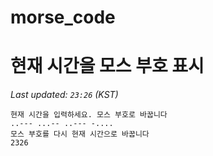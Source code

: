 # morse_code
# 현재 시간을 모스 부호 표시
<!-- MORSE_TIME_START -->
_Last updated: `23:26` (KST)_

```
현재 시간을 입력하세요. 모스 부호로 바꿉니다
..--- ...-- ..--- -....
모스 부호를 다시 현재 시간으로 바꿉니다
2326
```
<!-- MORSE_TIME_END -->
